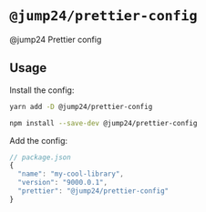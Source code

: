 # `@jump24/prettier-config`
@jump24 Prettier config

## Usage

Install the config:
```bash
yarn add -D @jump24/prettier-config
```

```bash
npm install --save-dev @jump24/prettier-config
```

Add the config:
```js
// package.json
{
  "name": "my-cool-library",
  "version": "9000.0.1",
  "prettier": "@jump24/prettier-config"
}
```
